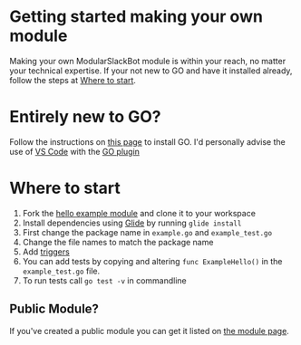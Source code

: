 # Getting started making your own module
Making your own ModularSlackBot module is within your reach, no matter your technical expertise.
If your not new to GO and have it installed already, follow the steps at [Where to start](#where-to-start).

# Entirely new to GO?
Follow the instructions on [this page](https://golang.org/doc/install) to install GO.
I'd personally advise the use of [VS Code](https://code.visualstudio.com/) with the [GO plugin](https://marketplace.visualstudio.com/items?itemName=lukehoban.Go)

# Where to start
1. Fork the [hello example module](https://github.com/TheWolfNL/ModularSlackBot-example-module-hello) and clone it to your workspace
1. Install dependencies using [Glide](https://github.com/Masterminds/glide#install) by running `glide install`
1. First change the package name in `example.go` and `example_test.go`
1. Change the file names to match the package name
1. Add [triggers](triggers.md)
1. You can add tests by copying and altering `func ExampleHello()` in the `example_test.go` file.
1. To run tests call `go test -v` in commandline

## Public Module?
If you've created a public module you can get it listed on [the module page](modules.md).